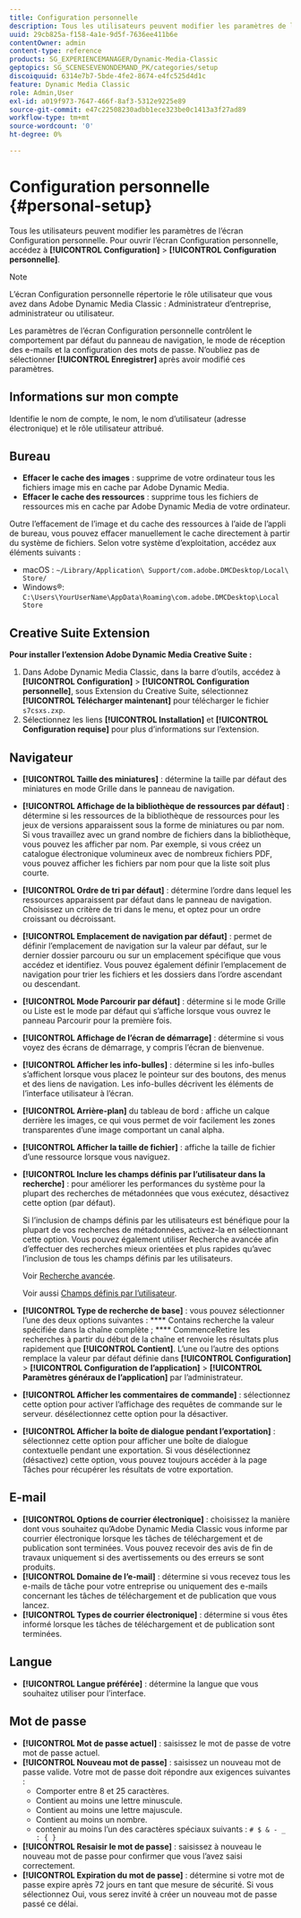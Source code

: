 ```yaml
---
title: Configuration personnelle
description: Tous les utilisateurs peuvent modifier les paramètres de l’écran Configuration personnelle d’Adobe Dynamic Media Classic.
uuid: 29cb825a-f158-4a1e-9d5f-7636ee411b6e
contentOwner: admin
content-type: reference
products: SG_EXPERIENCEMANAGER/Dynamic-Media-Classic
geptopics: SG_SCENESEVENONDEMAND_PK/categories/setup
discoiquuid: 6314e7b7-5bde-4fe2-8674-e4fc525d4d1c
feature: Dynamic Media Classic
role: Admin,User
exl-id: a019f973-7647-466f-8af3-5312e9225e89
source-git-commit: e47c22508230adbb1ece323be0c1413a3f27ad89
workflow-type: tm+mt
source-wordcount: '0'
ht-degree: 0%

---
```


# Configuration personnelle {#personal-setup}

Tous les utilisateurs peuvent modifier les paramètres de l’écran Configuration personnelle. Pour ouvrir l’écran Configuration personnelle, accédez à **[!UICONTROL Configuration]** > **[!UICONTROL Configuration personnelle]**.

>[!NOTE]
>
>L’écran Configuration personnelle répertorie le rôle utilisateur que vous avez dans Adobe Dynamic Media Classic : Administrateur d’entreprise, administrateur ou utilisateur.

Les paramètres de l’écran Configuration personnelle contrôlent le comportement par défaut du panneau de navigation, le mode de réception des e-mails et la configuration des mots de passe. N’oubliez pas de sélectionner **[!UICONTROL Enregistrer]** après avoir modifié ces paramètres.

## Informations sur mon compte

Identifie le nom de compte, le nom, le nom d’utilisateur (adresse électronique) et le rôle utilisateur attribué.

## Bureau

* **Effacer le cache des images**  : supprime de votre ordinateur tous les fichiers image mis en cache par Adobe Dynamic Media.
* **Effacer le cache des ressources**  : supprime tous les fichiers de ressources mis en cache par Adobe Dynamic Media de votre ordinateur.

Outre l’effacement de l’image et du cache des ressources à l’aide de l’appli de bureau, vous pouvez effacer manuellement le cache directement à partir du système de fichiers. Selon votre système d’exploitation, accédez aux éléments suivants :

* macOS : `~/Library/Application\ Support/com.adobe.DMCDesktop/Local\ Store/`
* Windows®: `C:\Users\YourUserName\AppData\Roaming\com.adobe.DMCDesktop\Local Store`

## Creative Suite Extension

**Pour installer l’extension Adobe Dynamic Media Creative Suite :**

1. Dans Adobe Dynamic Media Classic, dans la barre d’outils, accédez à **[!UICONTROL Configuration]** > **[!UICONTROL Configuration personnelle]**, sous Extension du Creative Suite, sélectionnez **[!UICONTROL Télécharger maintenant]** pour télécharger le fichier `s7csxs.zxp`.
1. Sélectionnez les liens **[!UICONTROL Installation]** et **[!UICONTROL Configuration requise]** pour plus d’informations sur l’extension.

<!--    A readme file is included at the root of the unzipped file to provide you with additional information about the extension.

1. Depending on your installed operating system, do one of the following: -->

<!-- #### Windows

|If you are running|Do this|
|--- |--- |
|Adobe Illustrator 18 in Adobe Creative Cloud 2014|<ul><li>From the root of the unzipped folder, select CC-2014.</li><li>Depending on the bit version of Adobe Illustrator that you are using, select win32 or win64.</li><li>Select libraries > flame, and then copy `aflame.dll` to Adobe Illustrator's executable folder. For example, `C:\Program Files\Adobe\Adobe Illustrator CC 2014\Support Files\Contents\Windows`. </li></ul><br/>**Note**: This example path is for the 64-bit location; the 32-bit location may fall under Program Files (x86) instead. <br/><ul><li>Return to the same libraries folder, select flamingo, and then copy `aflamingo.dll` to the same Adobe Illustrator executable folder that you used in the previous step. </li><li>Return to the win32 or win64 folder that you selected in step 2, and then copy `AdobeS7FXGFileFormat.aip` to Adobe Illustrator's plug-ins folder. For example, `C:\Program Files\Adobe\Adobe Illustrator CC 2014\Plug-ins\Illustrator Formats`. </li></ul> <br/>**Note**: This example path is for the 64-bit location; the 32-bit location may fall under Program Files (x86) instead.|
|Adobe Illustrator 17 in Adobe Creative Cloud|<ul><li>From the root of the unzipped folder, select CC. </li><li>Depending on the bit version of Adobe Illustrator that you are using, select win32 or win64.</li><li> Copy `AdobeS7FXGFileFormat.aip` to Adobe Illustrator's plug-ins folder. For example, `C:\Program Files\Adobe\Adobe Illustrator CC (64 Bit)\Plug-ins\Illustrator Formats`.</li></ul><br/>**Note**: This example path is for the 64-bit location; the 32-bit location may fall under Program Files (x86) instead.|
|Adobe Illustrator 16 in Adobe Creative Suite 6|<ul><li>From the root of the unzipped folder, select 6.0. </li><li>Depending on the bit version of Adobe Illustrator that you are using, select win32 or win64. </li><li>Copy AdobeS7FXGFileFormat.aip to Adobe Illustrator's plug-ins folder. For example, `C:\Program Files\Adobe\Adobe Illustrator CS6 (64 Bit)\Plug-ins\Illustrator Formats`.</li></ul><br/>**Note**: This example path is for the 64-bit location; the 32-bit location may fall under Program Files (x86) instead.|

#### Mac

|If you are running|Do this|
|--- |--- |
|Adobe Illustrator 18 in Adobe Creative Cloud 2014|<ul><li>From the root of the unzipped folder, select CC-2014 > mac64.</li><li>Select libraries > flame, and then copy the `aflame.framework` folder to Adobe Illustrator package contents folder. For example, `/Applications/Adobe Illustrator CC 2014/ Illustrator.app/Contents/Frameworks/`. (To open Adobe Illustrator’s package contents folder, right-select on the Adobe illustrator CC 2014 icon and select Show Package Contents from context menu).</li><li>Return to the same libraries folder, select `flamingo`, and then copy the `aflamingo.framework` folder to the same Adobe Illustrator package contents folder that you used in the previous step.</li><li>Return to the mac64 folder that you selected in step 1, and then copy the `AdobeS7FXGFileFormat.aip` folder to Adobe Illustrator’s plug-in folder. For example, `/Applications/Adobe Illustrator CC 2014/Plug-ins/Illustrator Formats/`.</li></ul><br/>|
|Adobe Illustrator 17 in Adobe Creative Cloud|<ul><li>From the root of the unzipped folder, select CC > mac64</li><li>Copy the `AdobeS7FXGFileFormat.aip` folder to Adobe Illustrator’s plug-in folder. For example, `/Applications/Adobe Illustrator CC/Plug-ins/Illustrator Formats/`.</li></ul><br/>|
|Adobe Illustrator 16 in Adobe Creative Suite 6|<ul><li>From the root of the unzipped folder, select 6.0 > mac64</li><li>Copy the `AdobeS7FXGFileFormat.aip` folder to Adobe Illustrator’s plug-in folder. For example, `/Applications/Adobe Illustrator CS6/Plug-ins/Illustrator Formats/`.</li></ul>|

The plug-in is now available for you to use in Adobe Illustrator. -->

## Navigateur

* **[!UICONTROL Taille des miniatures]**  : détermine la taille par défaut des miniatures en mode Grille dans le panneau de navigation.
* **[!UICONTROL Affichage de la bibliothèque de ressources par défaut]**  : détermine si les ressources de la bibliothèque de ressources pour les jeux de versions apparaissent sous la forme de miniatures ou par nom. Si vous travaillez avec un grand nombre de fichiers dans la bibliothèque, vous pouvez les afficher par nom. Par exemple, si vous créez un catalogue électronique volumineux avec de nombreux fichiers PDF, vous pouvez afficher les fichiers par nom pour que la liste soit plus courte.
* **[!UICONTROL Ordre de tri par défaut]**  : détermine l’ordre dans lequel les ressources apparaissent par défaut dans le panneau de navigation. Choisissez un critère de tri dans le menu, et optez pour un ordre croissant ou décroissant.
* **[!UICONTROL Emplacement de navigation par défaut]**  : permet de définir l’emplacement de navigation sur la valeur par défaut, sur le dernier dossier parcouru ou sur un emplacement spécifique que vous accédez et identifiez. Vous pouvez également définir l’emplacement de navigation pour trier les fichiers et les dossiers dans l’ordre ascendant ou descendant.
* **[!UICONTROL Mode Parcourir par défaut]**  : détermine si le mode Grille ou Liste est le mode par défaut qui s’affiche lorsque vous ouvrez le panneau Parcourir pour la première fois.
* **[!UICONTROL Affichage de l’écran de démarrage]**  : détermine si vous voyez des écrans de démarrage, y compris l’écran de bienvenue.
* **[!UICONTROL Afficher les info-bulles]**  : détermine si les info-bulles s’affichent lorsque vous placez le pointeur sur des boutons, des menus et des liens de navigation. Les info-bulles décrivent les éléments de l’interface utilisateur à l’écran.
* **[!UICONTROL Arrière-plan]**  du tableau de bord : affiche un calque derrière les images, ce qui vous permet de voir facilement les zones transparentes d’une image comportant un canal alpha.
* **[!UICONTROL Afficher la taille de fichier]**  : affiche la taille de fichier d’une ressource lorsque vous naviguez.
* **[!UICONTROL Inclure les champs définis par l’utilisateur dans la recherche]**  : pour améliorer les performances du système pour la plupart des recherches de métadonnées que vous exécutez, désactivez cette option (par défaut).

   Si l’inclusion de champs définis par les utilisateurs est bénéfique pour la plupart de vos recherches de métadonnées, activez-la en sélectionnant cette option. Vous pouvez également utiliser Recherche avancée afin d’effectuer des recherches mieux orientées et plus rapides qu’avec l’inclusion de tous les champs définis par les utilisateurs.

   Voir [Recherche avancée](searching-assets.md#conducting_an_advanced_search).

   Voir aussi [Champs définis par l’utilisateur](application-setup.md#user_defined_fields).

* **[!UICONTROL Type de recherche de base]**  : vous pouvez sélectionner l’une des deux options suivantes :  **** Contains recherche la valeur spécifiée dans la chaîne complète ;  **** CommenceRetire les recherches à partir du début de la chaîne et renvoie les résultats plus rapidement que  **[!UICONTROL Contient]**. L’une ou l’autre des options remplace la valeur par défaut définie dans **[!UICONTROL Configuration]** > **[!UICONTROL Configuration de l’application]** > **[!UICONTROL Paramètres généraux de l’application]** par l’administrateur.
* **[!UICONTROL Afficher les commentaires de commande]**  : sélectionnez cette option pour activer l’affichage des requêtes de commande sur le serveur. désélectionnez cette option pour la désactiver.
* **[!UICONTROL Afficher la boîte de dialogue pendant l’exportation]**  : sélectionnez cette option pour afficher une boîte de dialogue contextuelle pendant une exportation. Si vous désélectionnez (désactivez) cette option, vous pouvez toujours accéder à la page Tâches pour récupérer les résultats de votre exportation.

## E-mail

* **[!UICONTROL Options de courrier électronique]**  : choisissez la manière dont vous souhaitez qu’Adobe Dynamic Media Classic vous informe par courrier électronique lorsque les tâches de téléchargement et de publication sont terminées. Vous pouvez recevoir des avis de fin de travaux uniquement si des avertissements ou des erreurs se sont produits.
* **[!UICONTROL Domaine de l’e-mail]**  : détermine si vous recevez tous les e-mails de tâche pour votre entreprise ou uniquement des e-mails concernant les tâches de téléchargement et de publication que vous lancez.
* **[!UICONTROL Types de courrier électronique]**  : détermine si vous êtes informé lorsque les tâches de téléchargement et de publication sont terminées.

## Langue

* **[!UICONTROL Langue préférée]**  : détermine la langue que vous souhaitez utiliser pour l’interface.

## Mot de passe

* **[!UICONTROL Mot de passe actuel]**  : saisissez le mot de passe de votre mot de passe actuel.
* **[!UICONTROL Nouveau mot de passe]**  : saisissez un nouveau mot de passe valide. Votre mot de passe doit répondre aux exigences suivantes :
   * Comporter entre 8 et 25 caractères.
   * Contient au moins une lettre minuscule.
   * Contient au moins une lettre majuscule.
   * Contient au moins un nombre.
   * contenir au moins l’un des caractères spéciaux suivants : `# $ & - _ : { }`
* **[!UICONTROL Resaisir le mot de passe]**  : saisissez à nouveau le nouveau mot de passe pour confirmer que vous l’avez saisi correctement.
* **[!UICONTROL Expiration du mot de passe]**  : détermine si votre mot de passe expire après 72 jours en tant que mesure de sécurité. Si vous sélectionnez Oui, vous serez invité à créer un nouveau mot de passe passé ce délai.
